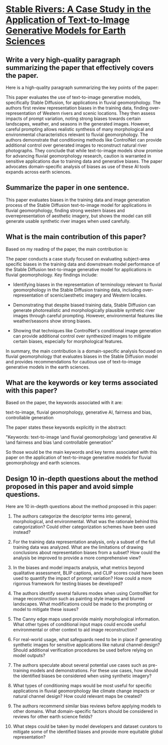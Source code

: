 # [Stable Rivers: A Case Study in the Application of Text-to-Image   Generative Models for Earth Sciences](https://arxiv.org/abs/2312.07833)

## Write a very high-quality paragraph summarizing the paper that effectively covers the paper.

 Here is a high-quality paragraph summarizing the key points of the paper:

This paper evaluates the use of text-to-image generative models, specifically Stable Diffusion, for applications in fluvial geomorphology. The authors first review representation biases in the training data, finding over-representation of Western rivers and scenic locations. They then assess impacts of prompt variation, noting strong biases towards certain landscapes, weather, and seasons in the generated images. However, careful prompting allows realistic synthesis of many morphological and environmental characteristics relevant to fluvial geomorphology. The authors demonstrate that conditioning methods like ControlNet can provide additional control over generated images to reconstruct natural river photographs. They conclude that while text-to-image models show promise for advancing fluvial geomorphology research, caution is warranted in sensitive applications due to training data and generative biases. The paper advocates domain-specific analysis of biases as use of these AI tools expands across earth sciences.


## Summarize the paper in one sentence.

 This paper evaluates biases in the training data and image generation process of the Stable Diffusion text-to-image model for applications in fluvial geomorphology, finding strong western biases and overrepresentation of aesthetic imagery, but shows the model can still generate usable synthetic river images when used carefully.


## What is the main contribution of this paper?

 Based on my reading of the paper, the main contribution is:

The paper conducts a case study focused on evaluating subject-area specific biases in the training data and downstream model performance of the Stable Diffusion text-to-image generative model for applications in fluvial geomorphology. Key findings include:

- Identifying biases in the representation of terminology relevant to fluvial geomorphology in the Stable Diffusion training data, including over-representation of scenic/aesthetic imagery and Western locales. 

- Demonstrating that despite biased training data, Stable Diffusion can generate photorealistic and morphologically plausible synthetic river images through careful prompting. However, environmental features like weather/seasons show strong biases.

- Showing that techniques like ControlNet's conditional image generation can provide additional control over synthesized images to mitigate certain biases, especially for morphological features.

In summary, the main contribution is a domain-specific analysis focused on fluvial geomorphology that evaluates biases in the Stable Diffusion model and provides recommendations for cautious use of text-to-image generative models in the earth sciences.


## What are the keywords or key terms associated with this paper?

 Based on the paper, the keywords associated with it are:

text-to-image, fluvial geomorphology, generative AI, fairness and bias, controllable generation

The paper states these keywords explicitly in the abstract:

"Keywords: text-to-image \and fluvial geomorphology \and generative AI \and fairness and bias \and controllable generation"

So those would be the main keywords and key terms associated with this paper on the application of text-to-image generative models for fluvial geomorphology and earth sciences.


## Design 10 in-depth questions about the method proposed in this paper and avoid simple questions.

 Here are 10 in-depth questions about the method proposed in this paper:

1. The authors categorize the descriptor terms into general, morphological, and environmental. What was the rationale behind this categorization? Could other categorization schemes have been used instead?

2. For the training data representation analysis, only a subset of the full training data was analyzed. What are the limitations of drawing conclusions about representation biases from a subset? How could the analysis be improved to provide a more comprehensive view? 

3. In the biases and model impacts analysis, what metrics beyond qualitative assessment, BLIP captions, and CLIP scores could have been used to quantify the impact of prompt variation? How could a more rigorous framework for testing biases be developed?

4. The authors identify several failures modes when using ControlNet for image reconstruction such as painting style images and blurred landscapes. What modifications could be made to the prompting or model to mitigate these issues? 

5. The Canny edge maps used provide mainly morphological information. What other types of conditional input maps could encode useful environmental or other context to aid image reconstruction?

6. For real-world usage, what safeguards need to be in place if generating synthetic images for sensitive applications like natural channel design? Should additional verification procedures be used before relying on model outputs?

7. The authors speculate about several potential use cases such as pre-training models and demonstrations. For these use cases, how should the identified biases be considered when using synthetic imagery?

8. What types of conditioning maps would be most useful for specific applications in fluvial geomorphology like climate change impacts or natural channel design? How could relevant maps be created?  

9. The authors recommend similar bias reviews before applying models to other domains. What domain-specific factors should be considered in reviews for other earth science fields?

10. What steps could be taken by model developers and dataset curators to mitigate some of the identified biases and provide more equitable global representation?
